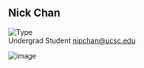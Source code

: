 ## Nick Chan

![Type](https://img.shields.io/badge/FileType-.ipynb-orange)  
  Undergrad Student
  nipchan@ucsc.edu

![image](https://user-images.githubusercontent.com/10063921/134780556-3dd77f89-8974-4256-9c20-f7d50d7dfa94.png)


